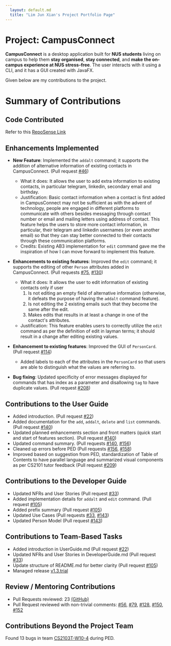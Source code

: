 ```yaml
---
  layout: default.md
  title: "Lim Jun Xian's Project Portfolio Page"
---
```


# Project: CampusConnect

**CampusConnect** is a desktop application built for **NUS students** living on campus to help them **stay organised**, **stay connected**, and **make the on-campus experience at NUS stress-free**. The user interacts with it using a CLI, and it has a GUI created with JavaFX. 

Given below are my contributions to the project.

# Summary of Contributions

## Code Contributed

Refer to this [RepoSense Link](https://nus-cs2103-ay2324s1.github.io/tp-dashboard/?search=limjunxian1&sort=groupTitle&sortWithin=title&timeframe=commit&mergegroup=&groupSelect=groupByRepos&breakdown=true&checkedFileTypes=docs~functional-code~test-code&since=2023-09-22&tabOpen=true&tabType=authorship&tabAuthor=limjunxian1&tabRepo=AY2324S1-CS2103T-T13-2%2Ftp%5Bmaster%5D&authorshipIsMergeGroup=false&authorshipFileTypes=docs~functional-code~test-code&authorshipIsBinaryFileTypeChecked=false&authorshipIsIgnoredFilesChecked=false)

## Enhancements Implemented

* **New Feature**: Implemented the `addalt` command; it supports the addition of alternative information of existing contacts in CampusConnect. (Pull request [#46](https://github.com/AY2324S1-CS2103T-T13-2/tp/pull/46))
  * What it does: It allows the user to add extra information to existing contacts, in particular telegram, linkedin, secondary email and birthday.
  * Justification: Basic contact information when a contact is first added in CampusConnect may not be sufficient as with the advent of technology, people are engaged in different platforms to communicate with others besides messaging through contact number or email and mailing letters using address of contact. This feature helps the users to store more contact information, in particular, their telegram and linkedin usernames (or even another email) so that they can stay better connected to their contacts through these communication platforms.
  * Credits: Existing AB3 implementation for `edit` command gave me the inspiration of how I can move forward to implement this feature.
  
* **Enhancements to existing features**: Improved the `edit` command; it supports the editing of other `Person` attributes added in CampusConnect. (Pull requests [#75](https://github.com/AY2324S1-CS2103T-T13-2/tp/pull/75), [#130](https://github.com/AY2324S1-CS2103T-T13-2/tp/pull/130))
  * What it does: It allows the user to edit information of existing contacts only if user
    1. Is not editing an empty field of alternative information (otherwise, it defeats the purpose of having the `addalt` command feature).
    2. Is not editing the 2 existing emails such that they become the same after the edit.
    3. Makes edits that results in at least a change in one of the contact's attributes.
  * Justification: This feature enables users to correctly utilize the `edit` command as per the definition of edit in layman terms; it should result in a change after editing existing values.
  
* **Enhancement to existing features**: Improved the GUI of `PersonCard`. (Pull request [#114](https://github.com/AY2324S1-CS2103T-T13-2/tp/pull/114))
  * Added labels to each of the attributes in the `PersonCard` so that users are able to distinguish what the values are referring to.

* **Bug fixing**: Updated specificity of error messages displayed for commands that has index as a parameter and disallowing `tag` to have duplicate values. (Pull request [#208](https://github.com/AY2324S1-CS2103T-T13-2/tp/pull/208))
  
## Contributions to the User Guide
  * Added introduction. (Pull request [#22](https://github.com/AY2324S1-CS2103T-T13-2/tp/pull/22))
  * Added documentation for the `add`, `addalt`, `delete` and `list` commands. (Pull request [#140](https://github.com/AY2324S1-CS2103T-T13-2/tp/pull/140))
  * Updated planned enhancements section and front matters (quick start and start of features section). (Pull request [#140](https://github.com/AY2324S1-CS2103T-T13-2/tp/pull/140))
  * Updated command summary. (Pull requests [#140](https://github.com/AY2324S1-CS2103T-T13-2/tp/pull/140), [#156](https://github.com/AY2324S1-CS2103T-T13-2/tp/pull/156))
  * Cleaned up errors before PED (Pull requests [#156](https://github.com/AY2324S1-CS2103T-T13-2/tp/pull/156), [#158](https://github.com/AY2324S1-CS2103T-T13-2/tp/pull/158))
  * Improved based on suggestion from PED, standardization of Table of Contents to have parallel language and summarized visual components as per CS2101 tutor feedback (Pull request [#209](https://github.com/AY2324S1-CS2103T-T13-2/tp/pull/209))

## Contributions to the Developer Guide
  * Updated NFRs and User Stories (Pull request [#33](https://github.com/AY2324S1-CS2103T-T13-2/tp/pull/33))
  * Added implementation details for `addalt` and `edit` command. (Pull request [#105](https://github.com/AY2324S1-CS2103T-T13-2/tp/pull/105))
  * Added prefix summary (Pull request [#105](https://github.com/AY2324S1-CS2103T-T13-2/tp/pull/105))
  * Updated Use Cases (Pull requests [#33](https://github.com/AY2324S1-CS2103T-T13-2/tp/pull/33), [#143](https://github.com/AY2324S1-CS2103T-T13-2/tp/pull/143))
  * Updated Person Model (Pull request [#143](https://github.com/AY2324S1-CS2103T-T13-2/tp/pull/143))

## Contributions to Team-Based Tasks
  * Added introduction in UserGuide.md (Pull request [#22](https://github.com/AY2324S1-CS2103T-T13-2/tp/pull/22))
  * Updated NFRs and User Stories in DeveloperGuide.md (Pull request [#33](https://github.com/AY2324S1-CS2103T-T13-2/tp/pull/33))
  * Update structure of README.md for better clarity (Pull request [#105](https://github.com/AY2324S1-CS2103T-T13-2/tp/pull/105))
  * Managed release [v1.3.trial](https://github.com/AY2324S1-CS2103T-T13-2/tp/releases/tag/v1.3.trial)

## Review / Mentoring Contributions
  * Pull Requests reviewed: 23 [(GitHub)](https://github.com/AY2324S1-CS2103T-T13-2/tp/pulls?q=is%3Apr+is%3Aclosed+reviewed-by%3A%40me)
  * Pull Request reviewed with non-trivial comments: [#56](https://github.com/AY2324S1-CS2103T-T13-2/tp/pull/56), [#79](https://github.com/AY2324S1-CS2103T-T13-2/tp/pull/79), [#128](https://github.com/AY2324S1-CS2103T-T13-2/tp/pull/128), [#150](https://github.com/AY2324S1-CS2103T-T13-2/tp/pull/150), [#152](https://github.com/AY2324S1-CS2103T-T13-2/tp/pull/152)

## Contributions Beyond the Project Team

Found 13 bugs in team [CS2103T-W10-4](https://github.com/AY2324S1-CS2103T-W11-2/tp) during PED.


